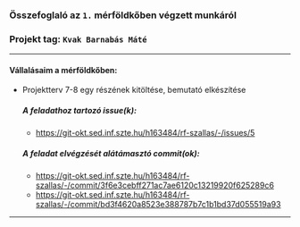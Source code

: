 ### Összefoglaló az `1.` mérföldkőben végzett munkáról

### Projekt tag: `Kvak Barnabás Máté`

___

#### Vállalásaim a mérföldkőben: 

 - Projektterv 7-8 egy részének kitöltése, bemutató elkészítése

    ##### A feladathoz tartozó issue(k):

     - https://git-okt.sed.inf.szte.hu/h163484/rf-szallas/-/issues/5

    ##### A feladat elvégzését alátámasztó commit(ok):

     - https://git-okt.sed.inf.szte.hu/h163484/rf-szallas/-/commit/3f6e3cebff271ac7ae6120c13219920f625289c6
     - https://git-okt.sed.inf.szte.hu/h163484/rf-szallas/-/commit/bd3f4620a8523e388787b7c1b1bd37d055519a93
___
